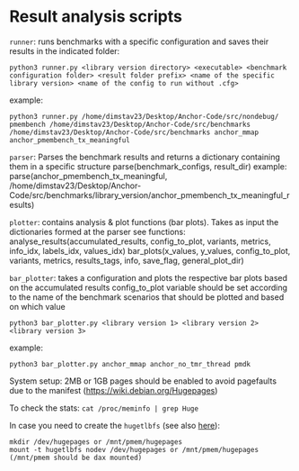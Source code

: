 # Result analysis scripts

`runner`: runs benchmarks with a specific configuration and saves their results in the indicated folder:
```
python3 runner.py <library version directory> <executable> <benchmark configuration folder> <result folder prefix> <name of the specific library version> <name of the config to run without .cfg>
```
example:
``` 
python3 runner.py /home/dimstav23/Desktop/Anchor-Code/src/nondebug/ pmembench /home/dimstav23/Desktop/Anchor-Code/src/benchmarks /home/dimstav23/Desktop/Anchor-Code/src/benchmarks anchor_mmap anchor_pmembench_tx_meaningful
```

`parser`: Parses the benchmark results and returns a dictionary containing them in a specific structure
parse(benchmark_configs, result_dir)
example:
parse(anchor_pmembench_tx_meaningful, /home/dimstav23/Desktop/Anchor-Code/src/benchmarks/library_version/anchor_pmembench_tx_meaningful_results)

`plotter`: contains analysis & plot functions (bar plots). Takes as input the dictionaries formed at the parser
see functions:
analyse_results(accumulated_results, config_to_plot, variants, metrics, info_idx, labels_idx, values_idx)
bar_plots(x_values, y_values, config_to_plot, variants, metrics, results_tags, info, save_flag, general_plot_dir)

`bar_plotter`: takes a configuration and plots the respective bar plots based on the accumulated results
config_to_plot variable should be set according to the name of the benchmark scenarios that should be plotted and based on which value
```
python3 bar_plotter.py <library version 1> <library version 2> <library version 3>
```
example:
```
python3 bar_plotter.py anchor_mmap anchor_no_tmr_thread pmdk
```

System setup:
2MB or 1GB pages should be enabled to avoid pagefaults due to the manifest (https://wiki.debian.org/Hugepages)

To check the stats: `cat /proc/meminfo | grep Huge`

In case you need to create the `hugetlbfs` (see also [here](https://stackoverflow.com/questions/28823878/how-to-mount-the-huge-tlb-huge-page-as-a-file-system)):
```
mkdir /dev/hugepages or /mnt/pmem/hugepages
mount -t hugetlbfs nodev /dev/hugepages or /mnt/pmem/hugepages (/mnt/pmem should be dax mounted)
```